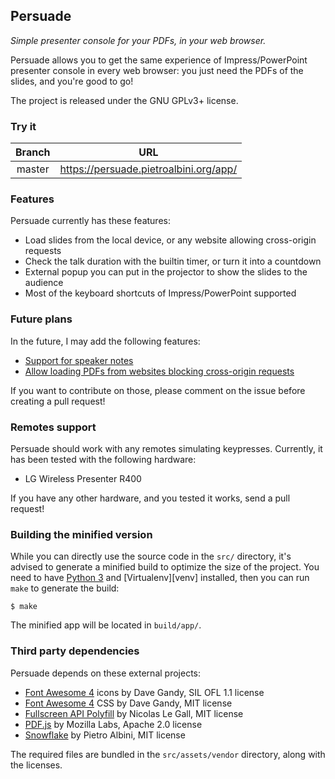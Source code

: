 ## Persuade

*Simple presenter console for your PDFs, in your web browser.*

Persuade allows you to get the same experience of Impress/PowerPoint presenter
console in every web browser: you just need the PDFs of the slides, and you're
good to go!

The project is released under the GNU GPLv3+ license.

### Try it

| Branch | URL                                    |
| :----: | -------------------------------------- |
| master | https://persuade.pietroalbini.org/app/ |

### Features

Persuade currently has these features:

* Load slides from the local device, or any website allowing cross-origin
  requests
* Check the talk duration with the builtin timer, or turn it into a countdown
* External popup you can put in the projector to show the slides to the
  audience
* Most of the keyboard shortcuts of Impress/PowerPoint supported

### Future plans

In the future, I may add the following features:

* [Support for speaker notes][gh-1]
* [Allow loading PDFs from websites blocking cross-origin requests][gh-2]

If you want to contribute on those, please comment on the issue before creating
a pull request!

[gh-1]: https://github.com/pietroalbini/persuade/issues/1
[gh-2]: https://github.com/pietroalbini/persuade/issues/2

### Remotes support

Persuade should work with any remotes simulating keypresses. Currently, it has
been tested with the following hardware:

* LG Wireless Presenter R400

If you have any other hardware, and you tested it works, send a pull request!

### Building the minified version

While you can directly use the source code in the `src/` directory, it's
advised to generate a minified build to optimize the size of the project. You
need to have [Python 3][py3] and [Virtualenv][venv] installed, then you can
run `make` to generate the build:

```
$ make
```

The minified app will be located in `build/app/`.

[py3]: https://www.python.org/
[virtualenv]: https://virtualenv.pypa.io/en/stable/

### Third party dependencies

Persuade depends on these external projects:

* [Font Awesome 4][fa] icons by Dave Gandy, SIL OFL 1.1 license
* [Font Awesome 4][fa] CSS by Dave Gandy, MIT license
* [Fullscreen API Polyfill][fullscreen] by Nicolas Le Gall, MIT license
* [PDF.js][pdfjs] by Mozilla Labs, Apache 2.0 license
* [Snowflake][snowflake] by Pietro Albini, MIT license

The required files are bundled in the `src/assets/vendor` directory, along with
the licenses.

[fa]: http://fontawesome.io
[fullscreen]: https://github.com/neovov/Fullscreen-API-Polyfill
[pdfjs]: https://github.com/mozilla/pdf.js
[snowflake]: https://github.com/pietroalbini/snowflake-css
